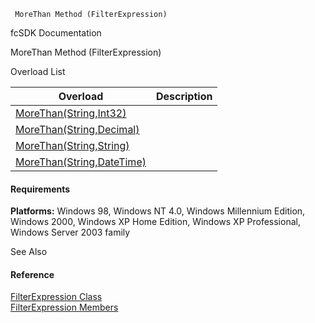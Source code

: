 ﻿     MoreThan Method (FilterExpression)                                                   

fcSDK Documentation

MoreThan Method (FilterExpression)

Overload List

| Overload | Description |
| --- | --- |
| [MoreThan(String,Int32)](fcSDK~FChoice.Foundation.Filters.FilterExpression~MoreThan(String,Int32).md) |   |
| [MoreThan(String,Decimal)](fcSDK~FChoice.Foundation.Filters.FilterExpression~MoreThan(String,Decimal).md) |   |
| [MoreThan(String,String)](fcSDK~FChoice.Foundation.Filters.FilterExpression~MoreThan(String,String).md) |   |
| [MoreThan(String,DateTime)](fcSDK~FChoice.Foundation.Filters.FilterExpression~MoreThan(String,DateTime).md) |   |

#### Requirements

**Platforms:** Windows 98, Windows NT 4.0, Windows Millennium Edition, Windows 2000, Windows XP Home Edition, Windows XP Professional, Windows Server 2003 family

See Also

#### Reference

[FilterExpression Class](fcSDK~FChoice.Foundation.Filters.FilterExpression.md)  
[FilterExpression Members](fcSDK~FChoice.Foundation.Filters.FilterExpression_members.md)
